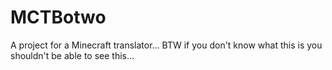 # MCTBotwo
A project for a Minecraft translator...
BTW if you don't know what this is you shouldn't be able to see this...